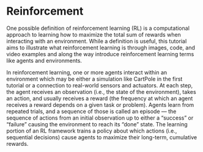 # Reinforcement

One possible definition of reinforcement learning (RL) is a computational approach to learning how to maximize the total sum of rewards when interacting with an environment. While a definition is useful, this tutorial aims to illustrate what reinforcement learning is through images, code, and video examples and along the way introduce reinforcement learning terms like agents and environments.

In reinforcement learning, one or more agents interact within an environment which may be either a simulation like CartPole in the first tutorial or a connection to real-world sensors and actuators. At each step, the agent receives an observation (i.e., the state of the environment), takes an action, and usually receives a reward (the frequency at which an agent receives a reward depends on a given task or problem). Agents learn from repeated trials, and a sequence of those is called an episode — the sequence of actions from an initial observation up to either a “success” or “failure” causing the environment to reach its “done” state. The learning portion of an RL framework trains a policy about which actions (i.e., sequential decisions) cause agents to maximize their long-term, cumulative rewards.
